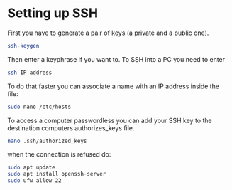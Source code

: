 # Setting up SSH

First you have to generate a pair of keys (a private and a public one).

```bash
ssh-keygen
```

Then enter a keyphrase if you want to.
To SSH into a PC you need to enter

```bash
ssh IP address
```

To do that faster you can associate a name with an IP address inside the file:

```bash
sudo nano /etc/hosts
```

To access a computer passwordless you can add your SSH key to the destination computers authorizes_keys file.

```bash
nano .ssh/authorized_keys
```

when the connection is refused do:

```bash
sudo apt update
sudo apt install openssh-server
sudo ufw allow 22
```
